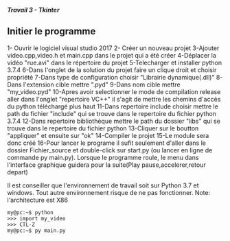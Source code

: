 ***Travail 3 - Tkinter***

Initier le programme 
----------------------------

1- Ouvrir le logiciel visual studio 2017
2- Créer un nouveau projet 
3-Ajouter video.cpp,video.h et main.cpp dans le projet qui a été créer 
4-Déplacer la vidéo "rue.avi" dans le répertoire du projet 
5-Telecharger et installer python 3.7.4 
6-Dans l'onglet de la solution du projet faire un clique droit et choisir propriété
7-Dans type de configuration choisir "Librairie dynamique(.dll)"
8-Dans l'extension cible mettre ".pyd"
9-Dans nom cible mettre "my_video.pyd"
10-Apres avoir selectionner le mode de compilation release aller dans l'onglet "repertoire VC++" il s'agit de mettre les chemins d'accès du python téléchargé plus haut
11-Dans repertoire include choisir mettre le path du fichier "include" qui se trouve dans le repertoire du fichier python 3.7.4
12-Dans repertoire bibliothèque mettre le path du dossier "libs" qui se trouve dans le repertoire du fichier python 
13-Cliquer sur le boutton "appliquer" et ensuite sur "ok"
14-Compiler le projet 
15-Le module sera donc créé 
16-Pour lancer le programe il sufit seulement d'aller dans le dossier Fichier_source et double-click sur start.py
(ou lancer en ligne de commande py main.py). Lorsque le programme roule, le menu dans l'interface graphique guidera pour la suite(Play pause,accelerer,retour depart)


Il est conseiller que l'environnement de travail soit sur Python 3.7 et windows. Tout autre environnement risque de ne pas fonctionner. Note: l'architecture est X86



```console
my@pc:~$ python
>>> import my_video
>>> CTL-Z
my@pc:~$ py main.py

```
